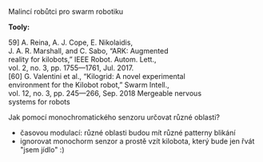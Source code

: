Malincí robůtci pro swarm robotiku

**Tooly:**

59] A. Reina, A. J. Cope, E. Nikolaidis,  
J. A. R. Marshall, and C. Sabo, “ARK: Augmented  
reality for kilobots,” IEEE Robot. Autom. Lett.,  
vol. 2, no. 3, pp. 1755—1761, Jul. 2017.  
[60] G. Valentini et al., “Kilogrid: A novel experimental  
environment for the Kilobot robot,” Swarm Intell.,  
vol. 12, no. 3, pp. 245—266, Sep. 2018
Mergeable nervous  
systems for robots


Jak pomocí monochromatického senzoru určovat různé oblasti? 
* časovou modulací: různé oblasti budou mít různé patterny blikání
* ignorovat monochorm senzor a prostě vzít kilobota, který bude jen řvát "jsem jídlo" :) 